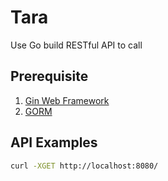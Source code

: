 # Tara
Use Go build RESTful API to call

## Prerequisite
1. [Gin Web Framework](https://gin-gonic.com/docs/quickstart/)
2. [GORM](https://gorm.io/docs/index.html)

## API Examples
```bash
curl -XGET http://localhost:8080/
```